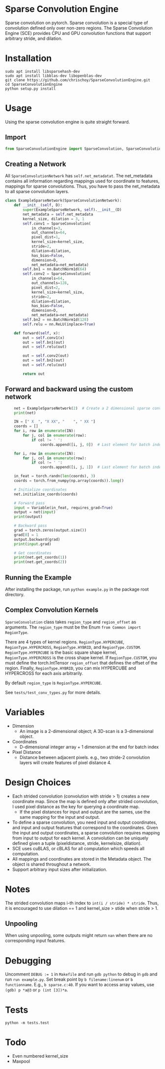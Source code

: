 # Sparse Convolution Engine

Sparse convolution on pytorch. Sparse convolution is a special type of convolution defined only over non-zero regions. The Sparse Convolution Engine (SCE) provides CPU and GPU convolution functions that support arbitrary stride, and dilation.


# Installation

```
sudo apt install libsparsehash-dev
sudo apt install libblas-dev libopenblas-dev
git clone https://github.com/chrischoy/SparseConvolutionEngine.git
cd SparseConvolutionEngine
python setup.py install
```


# Usage

Using the sparse convolution engine is quite straight forward.

## Import

```python
from SparseConvolutionEngine import SparseConvolution, SparseConvolutionNetwork
```

## Creating a Network

All `SparseConvolutionNetwork` has `self.net_metadatat`. The net_metadata contains all information regarding mappings used for coordinate to features, mappings for sparse convolutions. Thus, you have to pass the net_metadata to all sparse convolution layers.

```python
class ExampleSparseNetwork(SparseConvolutionNetwork):
    def __init__(self, D):
        super(ExampleSparseNetwork, self).__init__(D)
        net_metadata = self.net_metadata
        kernel_size, dilation = 3, 1
        self.conv1 = SparseConvolution(
            in_channels=3,
            out_channels=64,
            pixel_dist=1,
            kernel_size=kernel_size,
            stride=2,
            dilation=dilation,
            has_bias=False,
            dimension=D,
            net_metadata=net_metadata)
        self.bn1 = nn.BatchNorm1d(64)
        self.conv2 = SparseConvolution(
            in_channels=64,
            out_channels=128,
            pixel_dist=2,
            kernel_size=kernel_size,
            stride=2,
            dilation=dilation,
            has_bias=False,
            dimension=D,
            net_metadata=net_metadata)
        self.bn2 = nn.BatchNorm1d(128)
        self.relu = nn.ReLU(inplace=True)

    def forward(self, x):
        out = self.conv1(x)
        out = self.bn1(out)
        out = self.relu(out)

        out = self.conv2(out)
        out = self.bn2(out)
        out = self.relu(out)

        return out
```

## Forward and backward using the custom network

```python
    net = ExampleSparseNetwork(2)  # Create a 2 dimensional sparse convnet
    print(net)

    IN = [" X  ", "X XX", "    ", " XX "]
    coords = []
    for i, row in enumerate(IN):
        for j, col in enumerate(row):
            if col != ' ':
                coords.append([i, j, 0])  # Last element for batch index

    for i, row in enumerate(IN):
        for j, col in enumerate(row):
            if col != ' ':
                coords.append([i, j, 1])  # Last element for batch index

    in_feat = torch.randn(len(coords), 3)
    coords = torch.from_numpy(np.array(coords)).long()

    # Initialize coordinates
    net.initialize_coords(coords)

    # Forward pass
    input = Variable(in_feat, requires_grad=True)
    output = net(input)
    print(output)

    # Backward pass
    grad = torch.zeros(output.size())
    grad[0] = 1
    output.backward(grad)
    print(input.grad)

    # Get coordinates
    print(net.get_coords(1))
    print(net.get_coords(2))
```


## Running the Example

After installing the package, run `python example.py` in the package root directory.


## Complex Convolution Kernels

`SparseConvolution` class takes `region_type` and `region_offset` as arguments.
The `region_type` must be the Enum `from Common import RegionType`.

There are 4 types of kernel regions. `RegionType.HYPERCUBE`, `RegionType.HYPERCROSS`, `RegionType.HYBRID`, and `RegionType.CUSTOM`.
`RegionType.HYPERCUBE` is the basic square shape kernel,
`RegionType.HYPERCROSS` is the cross shape kernel. If
`RegionType.CUSTOM`, you must define the torch.IntTensor
`region_offset` that defines the offset of the region.
Finally, `RegionType.HYBRID`, you can mix HYPERCUBE and HYPERCROSS
for each axis arbitrarily.

By default `region_type` is `RegionType.HYPERCUBE`.

See `tests/test_conv_types.py` for more details.


# Variables

- Dimension
  - An image is a 2-dimensional object; A 3D-scan is a 3-dimensional object.
- Coordinates
  - D-dimensional integer array + 1 dimension at the end for batch index
- Pixel Distance
  - Distance between adjacent pixels. e.g., two stride-2 convolution layers will create features of pixel distance 4.


# Design Choices

- Each strided convolution (convolution with stride > 1) creates a new coordinate map. Since the map is defined only after strided convolution, I used pixel distance as the key for querying a coordinate map.
   - If the pixel distances for input and output are the sames, use the same mapping for the input and output.
- To define a sparse convolution, you need input and output coordinates, and input and output features that correspond to the coordinates. Given the input and output coordinates, a sparse convolution requires mapping from input to output for each kernel. A convolution can be uniquely defined given a tuple (pixeldistance, stride, kernelsize, dilation).
- SCE uses cuBLAS, or cBLAS for all computation which speeds all computation.
- All mappings and coordinates are stored in the Metadata object. The object is shared throughout a network.
- Support arbitrary input sizes after initialization.


# Notes

The strided convolution maps i-th index to `int(i / stride) * stride`. Thus, it is encouraged to use dilation == 1 and kernel_size > stide when stride > 1.

## Unpooling

When using unpooling, some outputs might return `nan` when there are no corresponding input features.

# Debugging

Uncomment `DEBUG := 1` in `Makefile` and run `gdb python` to debug in `gdb` and run `run example.py`. Set break point by `b filename:linenum` or `b functionname`. E.g., `b sparse.c:40`. If you want to access array values, use `(gdb) p *a@3` or `p (int [3])*a`.


# Tests

```
python -m tests.test
```

# Todo

- Even numbered kernel_size
- Maxpool
